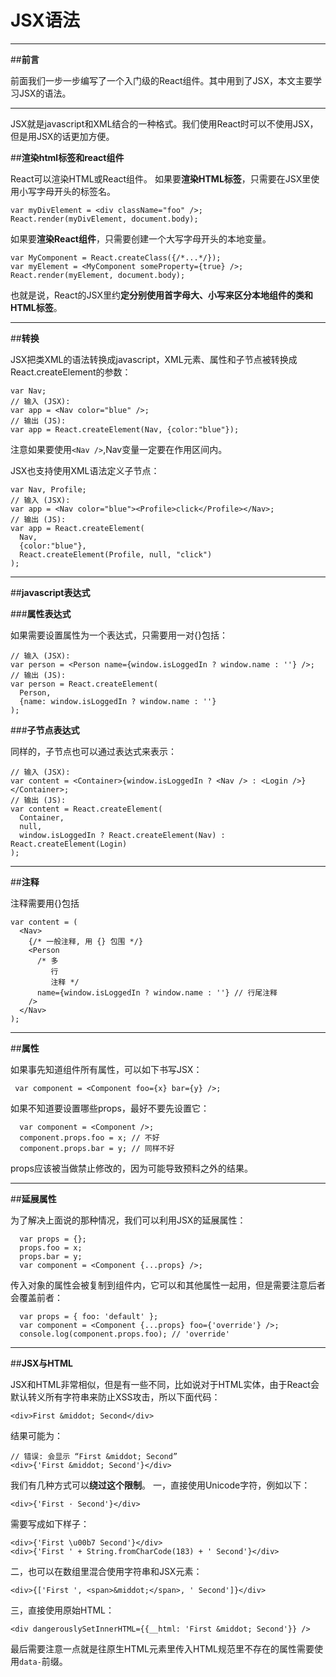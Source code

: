 ﻿# JSX语法

---
##**前言**

前面我们一步一步编写了一个入门级的React组件。其中用到了JSX，本文主要学习JSX的语法。

---

JSX就是javascript和XML结合的一种格式。我们使用React时可以不使用JSX，但是用JSX的话更加方便。

##**渲染html标签和react组件**

React可以渲染HTML或React组件。
如果要**渲染HTML标签**，只需要在JSX里使用小写字母开头的标签名。

```
var myDivElement = <div className="foo" />;
React.render(myDivElement, document.body);
```

如果要**渲染React组件**，只需要创建一个大写字母开头的本地变量。

```
var MyComponent = React.createClass({/*...*/});
var myElement = <MyComponent someProperty={true} />;
React.render(myElement, document.body);
```

也就是说，React的JSX里约**定分别使用首字母大、小写来区分本地组件的类和HTML标签**。

---

##**转换**

JSX把类XML的语法转换成javascript，XML元素、属性和子节点被转换成React.createElement的参数：

```
var Nav;
// 输入 (JSX):
var app = <Nav color="blue" />;
// 输出 (JS):
var app = React.createElement(Nav, {color:"blue"});
```

注意如果要使用`<Nav />`,Nav变量一定要在作用区间内。

JSX也支持使用XML语法定义子节点：

```
var Nav, Profile;
// 输入 (JSX):
var app = <Nav color="blue"><Profile>click</Profile></Nav>;
// 输出 (JS):
var app = React.createElement(
  Nav,
  {color:"blue"},
  React.createElement(Profile, null, "click")
);
```

---

##**javascript表达式**

###**属性表达式**

如果需要设置属性为一个表达式，只需要用一对{}包括：

```
// 输入 (JSX):
var person = <Person name={window.isLoggedIn ? window.name : ''} />;
// 输出 (JS):
var person = React.createElement(
  Person,
  {name: window.isLoggedIn ? window.name : ''}
);
```

###**子节点表达式**

同样的，子节点也可以通过表达式来表示：

```
// 输入 (JSX):
var content = <Container>{window.isLoggedIn ? <Nav /> : <Login />}</Container>;
// 输出 (JS):
var content = React.createElement(
  Container,
  null,
  window.isLoggedIn ? React.createElement(Nav) : React.createElement(Login)
);
```

---

##**注释**

注释需要用{}包括
```
var content = (
  <Nav>
    {/* 一般注释, 用 {} 包围 */}
    <Person
      /* 多
         行
         注释 */
      name={window.isLoggedIn ? window.name : ''} // 行尾注释
    />
  </Nav>
);
```

---
##**属性**

如果事先知道组件所有属性，可以如下书写JSX：

```
 var component = <Component foo={x} bar={y} />;
```
 
如果不知道要设置哪些props，最好不要先设置它：
 
```
  var component = <Component />;
  component.props.foo = x; // 不好
  component.props.bar = y; // 同样不好 
```
  
props应该被当做禁止修改的，因为可能导致预料之外的结果。

  
---

##**延展属性**

为了解决上面说的那种情况，我们可以利用JSX的延展属性：


```
  var props = {};
  props.foo = x;
  props.bar = y;
  var component = <Component {...props} />;
```

传入对象的属性会被复制到组件内，它可以和其他属性一起用，但是需要注意后者会覆盖前者：

```
  var props = { foo: 'default' };
  var component = <Component {...props} foo={'override'} />;
  console.log(component.props.foo); // 'override'
```

---

##**JSX与HTML**

JSX和HTML非常相似，但是有一些不同，比如说对于HTML实体，由于React会默认转义所有字符串来防止XSS攻击，所以下面代码：
```
<div>First &middot; Second</div>
```

结果可能为：

```
// 错误: 会显示 “First &middot; Second”
<div>{'First &middot; Second'}</div>
```

我们有几种方式可以**绕过这个限制**。
一，直接使用Unicode字符，例如以下：

```
<div>{'First · Second'}</div>
```

需要写成如下样子：

```
<div>{'First \u00b7 Second'}</div>
<div>{'First ' + String.fromCharCode(183) + ' Second'}</div>
```

二，也可以在数组里混合使用字符串和JSX元素：

```
<div>{['First ', <span>&middot;</span>, ' Second']}</div>
```

三，直接使用原始HTML：

```
<div dangerouslySetInnerHTML={{__html: 'First &middot; Second'}} />
```

最后需要注意一点就是往原生HTML元素里传入HTML规范里不存在的属性需要使用`data-`前缀。